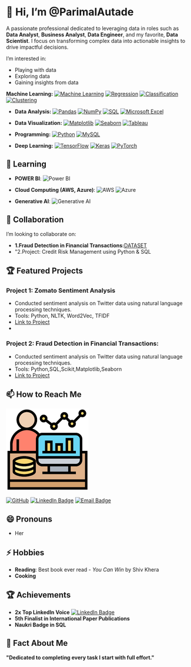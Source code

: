
# 👋 Hi, I’m @ParimalAutade

A passionate professional dedicated to leveraging data in roles such as **Data Analyst**, **Business Analyst**, **Data Engineer**, and my favorite, **Data Scientist**. I focus on transforming complex data into actionable insights to drive impactful decisions.

I’m interested in:
- Playing with data
- Exploring data
- Gaining insights from data

**Machine Learning:** 
  [![Machine Learning](https://img.shields.io/badge/-Machine%20Learning-brightgreen)](https://github.com/ParimalA24-DS)
  [![Regression](https://img.shields.io/badge/-Regression-orange)](https://github.com/ParimalA24-DS)
  [![Classification](https://img.shields.io/badge/-Classification-yellow)](https://github.com/ParimalA24-DS)
  [![Clustering](https://img.shields.io/badge/-Clustering-blue)](https://github.com/ParimalA24-DS)
  
- **Data Analysis:** 
  [![Pandas](https://img.shields.io/badge/-Pandas-black)](https://github.com/ParimalA24-DS)
  [![NumPy](https://img.shields.io/badge/-NumPy-lightgrey)](https://github.com/ParimalA24-DS)
  [![SQL](https://img.shields.io/badge/-SQL-red)](https://github.com/ParimalA24-DS)
  [![Microsoft Excel](https://img.shields.io/badge/-Excel-green)](https://github.com/ParimalA24-DS)
  
- **Data Visualization:** 
  [![Matplotlib](https://img.shields.io/badge/-Matplotlib-blueviolet)](https://github.com/ParimalA24-DS)
  [![Seaborn](https://img.shields.io/badge/-Seaborn-9cf)](https://github.com/ParimalA24-DS)
  [![Tableau](https://img.shields.io/badge/-Tableau-ff69b4)](https://github.com/ParimalA24-DS)

- **Programming:** 
  [![Python](https://img.shields.io/badge/-Python-yellowgreen)](https://github.com/ParimalA24-DS)
  [![MySQL](https://img.shields.io/badge/-MySQL-blue)](https://github.com/ParimalA24-DS)
  
- **Deep Learning:** 
  [![TensorFlow](https://img.shields.io/badge/-TensorFlow-orange)](https://github.com/ParimalA24-DS)
  [![Keras](https://img.shields.io/badge/-Keras-red)](https://github.com/ParimalA24-DS)
  [![PyTorch](https://img.shields.io/badge/-PyTorch-lightgrey)](https://github.com/ParimalA24-DS)

## 🌱 Learning
- **POWER BI**: 
  ![Power BI](https://img.shields.io/badge/-Power%20BI-yellow)
  
- **Cloud Computing (AWS, Azure)**:
  ![AWS](https://img.shields.io/badge/-AWS-orange)
  ![Azure](https://img.shields.io/badge/-Azure-blue)
  
- **Generative AI**:
  ![Generative AI](https://img.shields.io/badge/-Generative%20AI-blueviolet)

## 💞️ Collaboration
I’m looking to collaborate on:
-  **1.Fraud Detection in Financial Transactions:**[DATASET](https://drive.google.com/file/d/1SjSUQ4VXdPcZUcMcrWjHujBtpLUPbFrU/view?usp=drive_link)
- "2.Project: Credit Risk Management using Python & SQL

## 🏆 Featured Projects
### Project 1: Zomato Sentiment Analysis
- Conducted sentiment analysis on Twitter data using natural language processing techniques.
- Tools: Python, NLTK, Word2Vec, TFIDF
- [Link to Project](https://github.com/ParimalA24-DS/DATA-SCIENCE-INTERNSHIP-PROJECT)
- 
### Project 2: Fraud Detection in Financial Transactions:
- Conducted sentiment analysis on Twitter data using natural language processing techniques.
- Tools: Python,SQL,Scikit,Matplotlib,Seaborn
- [Link to Project](https://drive.google.com/file/d/1SjSUQ4VXdPcZUcMcrWjHujBtpLUPbFrU/view?usp=drive_link)

## 📫 How to Reach Me

[![DS](https://github.com/ParimalA24-DS/ParimalA24-DS/blob/main/DSPROFILEIMAGES/1.png)](https://github.com/ParimalA24-DS/ParimalA24-DS)

[![GitHub](https://img.shields.io/badge/GitHub-Profile-blue)](https://github.com/ParimalA24-DS)
[![LinkedIn Badge](https://img.shields.io/badge/-LinkedIn-blue?style=flat-square&logo=Linkedin&logoColor=white&link=https://www.linkedin.com/in/parimalautade)](https://www.linkedin.com/in/parimalautade)
[![Email Badge](https://img.shields.io/badge/Email-D14836?style=flat-square&logo=gmail&logoColor=white)](mailto:parimalautade24@gmail.com)


## 😄 Pronouns
- Her

## ⚡ Hobbies
- **Reading**: Best book ever read - *You Can Win* by Shiv Khera
- **Cooking**

## 🏆 Achievements
- **2x Top LinkedIn Voice** [![LinkedIn Badge](https://img.shields.io/badge/-LinkedIn-blue?style=flat-square&logo=Linkedin&logoColor=white&link=https://www.linkedin.com/in/parimalautade)](https://www.linkedin.com/in/parimalautade)
- **5th Finalist in International Paper Publications**
- **Naukri Badge in SQL**

## 🎉 Fact About Me
**"Dedicated to completing every task I start with full effort."**
